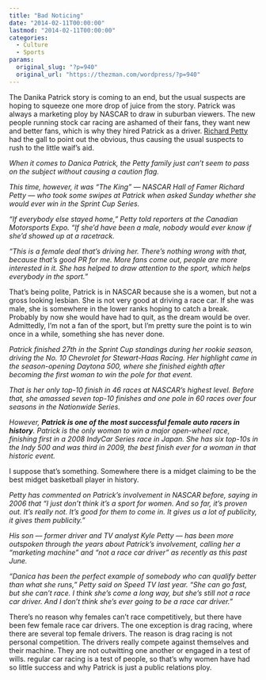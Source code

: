 ```yaml
---
title: "Bad Noticing"
date: "2014-02-11T00:00:00"
lastmod: "2014-02-11T00:00:00"
categories:
  - Culture
  - Sports
params:
  original_slug: "?p=940"
  original_url: "https://thezman.com/wordpress/?p=940"
---
```


The Danika Patrick story is coming to an end, but the usual suspects are
hoping to squeeze one more drop of juice from the story. Patrick was
always a marketing ploy by NASCAR to draw in suburban viewers. The new
people running stock car racing are ashamed of their fans, they want new
and better fans, which is why they hired Patrick as a driver. <a
href="http://espn.go.com/racing/nascar/cup/story/_/id/10431626/nascar-hall-famer-richard-petty-says-danica-patrick-never-win-sprint-cup-race"
rel="noopener noreferrer" target="_blank">Richard Petty</a> had the gall
to point out the obvious, thus causing the usual suspects to rush to the
little waif’s aid.

*When it comes to Danica Patrick, the Petty family just can’t seem to
pass on the subject without causing a caution flag.*

*This time, however, it was “The King” — NASCAR Hall of Famer Richard
Petty — who took some swipes at Patrick when asked Sunday whether she
would ever win in the Sprint Cup Series.*

*“If everybody else stayed home,” Petty told reporters at the Canadian
Motorsports Expo. “If she’d have been a male, nobody would ever know if
she’d showed up at a racetrack.*

*“This is a female deal that’s driving her. There’s nothing wrong with
that, because that’s good PR for me. More fans come out, people are more
interested in it. She has helped to draw attention to the sport, which
helps everybody in the sport.”*

That’s being polite, Patrick is in NASCAR because she is a women, but
not a gross looking lesbian. She is not very good at driving a race car.
If she was male, she is somewhere in the lower ranks hoping to catch a
break. Probably by now she would have had to quit, as the dream would be
over. Admittedly, I’m not a fan of the sport, but I’m pretty sure the
point is to win once in a while, something she has never done.

*Patrick finished 27th in the Sprint Cup standings during her rookie
season, driving the No. 10 Chevrolet for Stewart-Haas Racing. Her
highlight came in the season-opening Daytona 500, where she finished
eighth after becoming the first woman to win the pole for that event.*

*That is her only top-10 finish in 46 races at NASCAR’s highest level.
Before that, she amassed seven top-10 finishes and one pole in 60 races
over four seasons in the Nationwide Series.*

*However, **Patrick is one of the most successful female auto racers in
history**. Patrick is the only woman to win a major open-wheel race,
finishing first in a 2008 IndyCar Series race in Japan. She has six
top-10s in the Indy 500 and was third in 2009, the best finish ever for
a woman in that historic event.*

I suppose that’s something. Somewhere there is a midget claiming to be
the best midget basketball player in history.

*Petty has commented on Patrick’s involvement in NASCAR before, saying
in 2006 that “I just don’t think it’s a sport for women. And so far,
it’s proven out. It’s really not. It’s good for them to come in. It
gives us a lot of publicity, it gives them publicity.”*

*His son — former driver and TV analyst Kyle Petty — has been more
outspoken through the years about Patrick’s involvement, calling her a
“marketing machine” and “not a race car driver” as recently as this past
June.*

*“Danica has been the perfect example of somebody who can qualify better
than what she runs,” Petty said on Speed TV last year. “She can go fast,
but she can’t race. I think she’s come a long way, but she’s still not a
race car driver. And I don’t think she’s ever going to be a race car
driver.”*

There’s no reason why females can’t race competitively, but there have
been few female race car drivers. The one exception is drag racing,
where there are several top female drivers. The reason is drag racing is
not personal competition. The drivers really compete against themselves
and their machine. They are not outwitting one another or engaged in a
test of wills. regular car racing is a test of people, so that’s why
women have had so little success and why Patrick is just a public
relations ploy.
